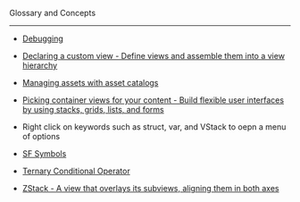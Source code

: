 Glossary and Concepts

- - - -

* [Debugging](https://developer.apple.com/documentation/xcode/debugging)

* [Declaring a custom view - Define views and assemble them into a view hierarchy](https://developer.apple.com/documentation/swiftui/declaring-a-custom-view)

* [Managing assets with asset catalogs](https://developer.apple.com/documentation/xcode/managing-assets-with-asset-catalogs)

* [Picking container views for your content - Build flexible user interfaces by using stacks, grids, lists, and forms](https://developer.apple.com/documentation/swiftui/picking-container-views-for-your-content)

* Right click on keywords such as struct, var, and VStack to oepn a menu of options

* [SF Symbols](https://developer.apple.com/design/human-interface-guidelines/sf-symbols)

* [Ternary Conditional Operator](https://docs.swift.org/swift-book/documentation/the-swift-programming-language/basicoperators/#Ternary-Conditional-Operator)

* [ZStack - A view that overlays its subviews, aligning them in both axes](https://developer.apple.com/documentation/swiftui/zstack) 
